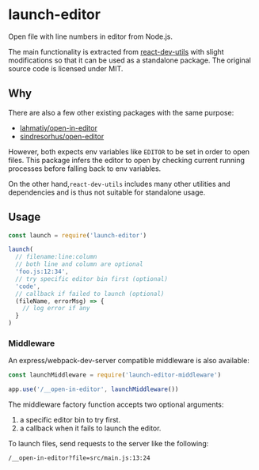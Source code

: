 # launch-editor

Open file with line numbers in editor from Node.js.

The main functionality is extracted from [react-dev-utils](https://github.com/facebookincubator/create-react-app/blob/master/packages/react-dev-utils/launchEditor.js) with slight modifications so that it can be used as a standalone package. The original source code is licensed under MIT.

## Why

There are also a few other existing packages with the same purpose:

- [lahmatiy/open-in-editor](https://github.com/lahmatiy/open-in-editor)
- [sindresorhus/open-editor](https://github.com/sindresorhus/open-editor)

However, both expects env variables like `EDITOR` to be set in order to open files. This package infers the editor to open by checking current running processes before falling back to env variables.

On the other hand,`react-dev-utils` includes many other utilities and dependencies and is thus not suitable for standalone usage.

## Usage

``` js
const launch = require('launch-editor')

launch(
  // filename:line:column
  // both line and column are optional
  'foo.js:12:34',
  // try specific editor bin first (optional)
  'code',
  // callback if failed to launch (optional)
  (fileName, errorMsg) => {
    // log error if any
  }
)
```

### Middleware

An express/webpack-dev-server compatible middleware is also available:

``` js
const launchMiddleware = require('launch-editor-middleware')

app.use('/__open-in-editor', launchMiddleware())
```

The middleware factory function accepts two optional arguments:

1. a specific editor bin to try first.
2. a callback when it fails to launch the editor.

To launch files, send requests to the server like the following:

```
/__open-in-editor?file=src/main.js:13:24
```

